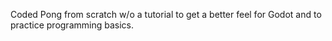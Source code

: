 Coded Pong from scratch w/o a tutorial to get a better feel for Godot and to practice programming basics. 
